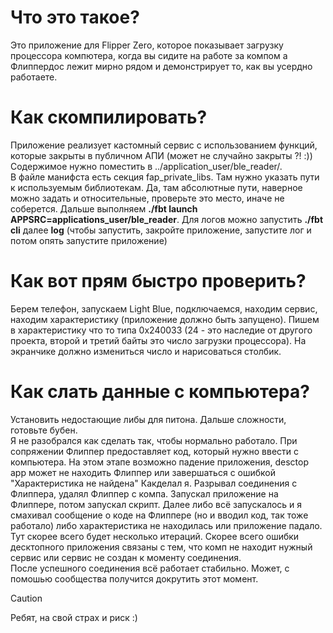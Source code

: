 # Что это такое?
Это приложение для Flipper Zerо, которое показывает загрузку процессора компютера, когда вы сидите на работе за компом а Флиппердос лежит мирно рядом и демонстрирует то, как вы усердно работаете.

# Как скомпилировать?
Приложение реализует кастомный сервис с использованием функций, которые закрыты в публичном АПИ (может не случайно закрыты ?! :))<br />
Содержимое нужно поместить в ../application_user/ble_reader/.<br />
В файле манифста есть секция fap_private_libs. Там нужно указать пути к используемым библиотекам. Да, там абсолютные пути, наверное можно задать и относительные, проверьте это место,
иначе не соберется. Дальше выполняем **./fbt  launch APPSRC=applications_user/ble_reader**. Для логов можно запустить **./fbt cli** далее **log** (чтобы запустить, закройте приложение, запустите лог и потом опять запустите приложение)

# Как вот прям быстро проверить?
Берем телефон, запускаем Light Blue, подключаемся, находим сервис, находим характеристику (приложение должно быть запущено). Пишем в характеристику что то типа 0х240033 (24 - это наследие от другого проекта, второй и третий байты это число загрузки процессора).
На экранчике должно измениться число и нарисоваться столбик.

# Как слать данные с компьютера?
Установить недостающие либы для питона.
Дальше сложности, готовьте бубен.<br /> Я не разобрался как сделать так, чтобы нормально работало. При сопряжении Флиппер предоставляет код, который нужно ввести с компьютера.
На этом этапе возможно падение приложения, desctop app может не находить Флиппер или завершаться с ошибкой "Характеристика не найдена"
Какделал я. Разрывал соединения с Флиппера, удалял Флиппер с компа. Запускал приложение на Флиппере, потом запускал скрипт. Далее либо всё запускалось и я смахивал сообщение о коде на Флиппере (но и вводил код, так тоже работало) либо характеристика не находилась или приложение падало. Тут скорее всего будет несколько итераций. Скорее всего ошибки десктопного приложения связаны с тем, что комп не находит нужный сервис или сервис не создан к моменту соединения.<br /> После успешного соединения всё работает стабильно. Может, с помошью сообщества получится докрутить этот момент.

> [!CAUTION]
> Ребят, на свой страх и риск :)

